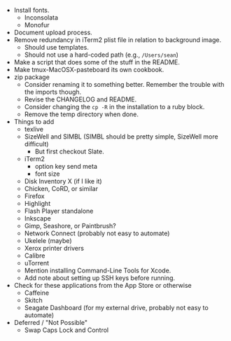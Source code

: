 * Install fonts.
    * Inconsolata
    * Monofur
* Document upload process.
* Remove redundancy in iTerm2 plist file in relation to background image.
    * Should use templates.
    * Should not use a hard-coded path (e.g., `/Users/sean`)
* Make a script that does some of the stuff in the README.
* Make tmux-MacOSX-pasteboard its own cookbook.
* zip package
    * Consider renaming it to something better. Remember the trouble with the imports though.
    * Revise the CHANGELOG and README.
    * Consider changing the `cp -R` in the installation to a ruby block.
    * Remove the temp directory when done.
* Things to add
    * texlive
    * SizeWell and SIMBL (SIMBL should be pretty simple, SizeWell more difficult)
        * But first checkout Slate.
    * iTerm2
        * option key send meta
        * font size
    * Disk Inventory X (if I like it)
    * Chicken, CoRD, or similar
    * Firefox
    * Highlight
    * Flash Player standalone
    * Inkscape
    * Gimp, Seashore, or Paintbrush?
    * Network Connect (probably not easy to automate)
    * Ukelele (maybe)
    * Xerox printer drivers
    * Calibre
    * uTorrent
    * Mention installing Command-Line Tools for Xcode.
    * Add note about setting up SSH keys before running.
* Check for these applications from the App Store or otherwise
    * Caffeine
    * Skitch
    * Seagate Dashboard (for my external drive, probably not easy to automate)
* Deferred / "Not Possible"
    * Swap Caps Lock and Control
